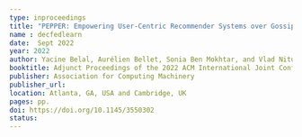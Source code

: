 ```yaml
---
type: inproceedings
title: "PEPPER: Empowering User-Centric Recommender Systems over Gossip Learning"
name : decfedlearn
date:  Sept 2022
year: 2022
author: Yacine Belal, Aurélien Bellet, Sonia Ben Mokhtar, and Vlad Nitu
booktitle: Adjunct Proceedings of the 2022 ACM International Joint Conference on Pervasive and Ubiquitous Computing and Proceedings of the 2022 ACM International Symposium on Wearable Computers (UbiComp '22)
publisher: Association for Computing Machinery 
publisher_url: 
location: Atlanta, GA, USA and Cambridge, UK
pages: pp.
doi: https://doi.org/10.1145/3550302
status: 
---
```

